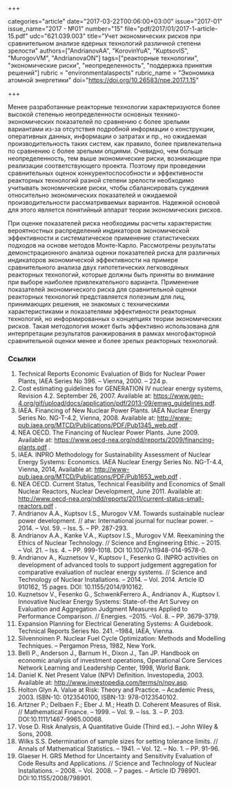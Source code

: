 +++

categories="article"
date="2017-03-22T00:06:00+03:00"
issue="2017-01"
issue_name="2017 - №01"
number="15"
file="pdf/2017/01/2017-1-article-15.pdf"
udc="621.039.003"
title="Учет экономических рисков при сравнительном анализе ядерных технологий различной степени зрелости"
authors=["AndrianovAA", "KorovinYuA", "KuptsovIS", "MurogovVM", "AndrianovaON"]
tags=["реакторные технологии", "экономические риски", "неопределенность", "поддержка принятия решений"]
rubric = "environmentalaspects"
rubric_name = "Экономика атомной энергетики"
doi="https://doi.org/10.26583/npe.2017.1.15"

+++

Менее разработанные реакторные технологии характеризуются более высокой степенью неопределенности основных технико-экономических показателей по сравнению с более зрелыми вариантами из-за отсутствия подробной информации о конструкции, оперативных данных, информации о затратах и пр., но ожидаемая производительность таких систем, как правило, более привлекательна по сравнению с более зрелыми опциями. Очевидно, чем больше неопределенность, тем выше экономические риски, возникающие при реализации соответствующего проекта. Поэтому при проведении сравнительных оценок конкурентоспособности и эффективности реакторных технологий разной степени зрелости необходимо учитывать экономические риски, чтобы сбалансировать суждения относительно экономических показателей и ожидаемой производительности рассматриваемых вариантов. Надежной основой для этого является понятийный аппарат теории экономических рисков.

При оценке показателей риска необходимы расчеты характеристик вероятностных распределений индикаторов экономической эффективности и систематическое применение статистических подходов на основе методов Монте-Карло. Рассмотрены результаты демонстрационного анализа оценки показателей риска для различных индикаторов экономической эффективности на примере сравнительного анализа двух гипотетических легководяных реакторных технологий, которые должны быть приняты во внимание при выборе наиболее привлекательного варианта. Применение показателей экономического риска для сравнительной оценки реакторных технологий представляется полезным для лиц, принимающих решения, не знакомых с техническими характеристиками и показателями эффективности реакторных технологий, но информированных о концепциях теории экономических рисков. Такая методология может быть эффективно использована для интерпретации результатов ранжирования в рамках многофакторной сравнительной оценки менее и более зрелых реакторных технологий.

### Ссылки

1. Technical Reports Economic Evaluation of Bids for Nuclear Power Plants, IAEA Series No 396. – Vienna, 2000. – 224 p.
2. Cost estimating guidelines for GENERATION IV nuclear energy systems, Revision 4.2. September 26, 2007. Available at: https://www.gen-4.org/gif/upload/docs/application/pdf/2013-09/emwg_guidelines.pdf.
3. IAEA. Financing of New Nuclear Power Plants. IAEA Nuclear Energy Series No. NG-T-4.2, Vienna, 2008. Available at: http://www-pub.iaea.org/MTCD/Publications/PDF/Pub1345_web.pdf .
4. NEA OECD. The Financing of Nuclear Power Plants. June 2009. Available at: https://www.oecd-nea.org/ndd/reports/2009/financing-plants.pdf .
5. IAEA. INPRO Methodology for Sustainability Assessment of Nuclear Energy Systems: Economics. IAEA Nuclear Energy Series No. NG-T-4.4, Vienna, 2014, Available at: http://www-pub.iaea.org/MTCD/Publications/PDF/Pub1653_web.pdf .
6. NEA OECD. Current Status, Technical Feasibility and Economics of Small Nuclear Reactors, Nuclear Development, June 2011. Available at: http://www.oecd-nea.org/ndd/reports/2011/current-status-small-reactors.pdf .
7. Andrianov A.A., Kuptsov I.S., Murogov V.M. Towards sustainable nuclear power development. // atw: International journal for nuclear power. – 2014. – Vol. 59. – Iss. 5. – PP. 287-293.
8. Andrianov A.A., Kanke V.A., Kuptsov I.S., Murogov V.M. Reexamining the Ethics of Nuclear Technology. // Science and Engineering Ethic. – 2015. – Vol. 21. – Iss. 4. – PP. 999-1018. DOI 10.1007/s11948-014-9578-0.
9. Andrianov A., Kuznetsov V., Kuptsov I., Fesenko G. INPRO activities on development of advanced tools to support judgement aggregation for comparative evaluation of nuclear energy systems. // Science and Technology of Nuclear Installations. – 2014. – Vol. 2014. Article ID 910162, 15 pages. DOI: 10.1155/2014/910162.
10. Kuznetsov V., Fesenko G., SchwenkFerrero A., Andrianov A., Kuptsov I. Innovative Nuclear Energy Systems: State-of-the Art Survey on Evaluation and Aggregation Judgment Measures Applied to Performance Comparison. // Energies. –2015. –Vol. 8. – PP. 3679-3719.
11. Expansion Planning for Electrical Generating Systems: A Guidebook. Technical Reports Series No. 241. –1984, IAEA, Vienna.
12. Silvennoinen P. Nuclear Fuel Cycle Optimization: Methods and Modelling Techniques. – Pergamon Press, 1982, New York.
13. Belli P., Anderson J., Barnum H., Dixon J., Tan JP. Handbook on economic analysis of investment operations, Operational Core Services Network Learning and Leadership Center, 1998, World Bank.
14. Daniel K. Net Present Value (NPV) Definition. Investopedia, 2003. Available at: http://www.investopedia.com/terms/n/npv.asp.
15. Holton Glyn A. Value at Risk: Theory and Practice. – Academic Press, 2003. ISBN-10: 0123540100, ISBN-13: 978-0123540102.
16. Artzner P.; Delbaen F.; Eber J. M.; Heath D. Coherent Measures of Risk. // Mathematical Finance. – 1999. – Vol. 9. – Iss. 3. – P. 203. DOI:10.1111/1467-9965.00068.
17. Vose D. Risk Analysis, A Quantitative Guide (Third ed.). – John Wiley & Sons, 2008.
18. Wilks S.S. Determination of sample sizes for setting tolerance limits. // Annals of Mathematical Statistics. – 1941. – Vol. 12. – No. 1. – PP. 91-96.
19. Glaeser H. GRS Method for Uncertainty and Sensitivity Evaluation of Code Results and Applications. // Science and Technology of Nuclear Installations. – 2008. – Vol. 2008. – 7 pages. – Article ID 798901. DOI:10.1155/2008/798901.